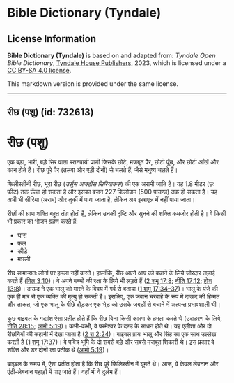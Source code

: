# Bible Dictionary (Tyndale)

## License Information

**Bible Dictionary (Tyndale)** is based on and adapted from: _Tyndale Open Bible Dictionary_, [Tyndale House Publishers](https://tyndaleopenresources.com/), 2023, which is licensed under a [CC BY-SA 4.0 license](https://creativecommons.org/licenses/by-sa/4.0/legalcode.en).

This markdown version is provided under the same license.



--------------------------------

## रीछ (पशु) (id: 732613)

रीछ (पशु)
=========

एक बड़ा, भारी, बड़े सिर वाला स्तनपायी प्राणी जिसके छोटे, मजबूत पैर, छोटी पूँछ, और छोटी आँखें और कान होते हैं। रीछ पूरे पैर (तलवा और एड़ी दोनों) से चलते हैं, जैसे मनुष्य चलते हैं।

फिलीस्तीनी रीछ, भूरा रीछ (*उर्सुस आर्क्टोस सिरियाकस*) की एक अरामी जाति है। यह 1\.8 मीटर (छः फीट) तक ऊँचा हो सकता है और इसका वजन 227 किलोग्राम (500 पाउण्ड) तक हो सकता है। यह अभी भी सीरिया (अराम) और तुर्की में पाया जाता है, लेकिन अब इस्राएल में नहीं पाया जाता।

रीछों की घ्राण शक्ति बहुत तीव्र होती है, लेकिन उनकी दृष्टि और सुनने की शक्ति कमजोर होती है। वे किसी भी प्रकार का भोजन ग्रहण करते हैं:

* घास
* फल
* कीड़े
* मछली

रीछ सामान्यतः लोगों पर हमला नहीं करते। हालाँकि, रीछ अपने आप को बचाने के लिये जोरदार लड़ाई करते हैं ([विल 3:10](https://ref.ly/Lam3:10))। वे अपने बच्चों की रक्षा के लिये भी लड़ते हैं ([2 शमू 17:8](https://ref.ly/2Sam17:8); [नीति 17:12](https://ref.ly/Prov17:12); [होश 13:8](https://ref.ly/Hos13:8))। दाऊद ने एक भालू को मारने के विषय में गर्व से बताया ([1 शमू 17:34–37](https://ref.ly/1Sam17:34-1Sam17:37))। भालू के पंजे की एक ही मार से एक व्यक्ति की मृत्यु हो सकती है। इसलिए, एक जवान चरवाहे के रूप में दाऊद की हिम्मत और ताकत, जो एक भालू के पीछे दौड़कर एक भेड़ को उसके जबड़ों से बचाने में अत्यन्त प्रभावशाली थी।

कुछ बाइबल के गद्यांश ऐसा प्रतीत होते हैं कि रीछ बिना किसी कारण के हमला करते थे (उदाहरण के लिये, [नीति 28:15](https://ref.ly/Prov28:15); [आमो 5:19](https://ref.ly/Amos5:19))। कभी\-कभी, वे परमेश्वर के दण्ड के साधन होते थे। यह एलीशा और दो रीछनियों की कहानी में देखा जाता है ([2 रा 2:24](https://ref.ly/2Kgs2:24))। बाइबल प्रायः भालू और सिंह का एक साथ उल्लेख करती है ([1 शमू 17:37](https://ref.ly/1Sam17:37))। वे पवित्र भूमि के दो सबसे बड़े और सबसे मजबूत शिकारी थे। इस प्रकार वे शक्ति और डर दोनों का प्रतीक थे ([आमो 5:19](https://ref.ly/Amos5:19))।

बाइबल के समय में, ऐसा प्रतीत होता है कि रीछ पूरे फिलिस्तीन में घूमते थे। आज, वे केवल लेबनान और एंटी\-लेबनान पहाड़ों में पाए जाते हैं। वहाँ भी वे दुर्लभ हैं।


